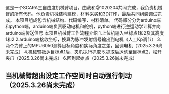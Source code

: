 这是一个SCARA三自由度机械臂项目，由我和@1020204共同完成，我负责机械臂的所有代码，他负责机械结构建模，材料采买和3D打印，最后共同组装调试完成。
本项目组成包含机械结构、代码编写、材料清单。
代码部分分为arduino端和python端，arduino端负责驱动电机和舵机，python端进行逆运动学计算并向arduino端传送信号
本项目机械臂工作流程介绍
1.上位机输入坐标点1和2及其高度1和2
2.arduino端接收坐标，换算为脉冲发射信号输出到电机（人工Kp调节）
3.两个力臂上的MPU6050测算目标角度和实际角度之差，回调电机（2025.3.26尚未完成）
4.机械臂抵达目标点1后，夹爪执行抓取
5.抓取后运动至目标点2，松开夹爪（2025.3.26尚未完成）
6.回到起始点（2025.3.26尚未完成）
## 当机械臂超出设定工作空间时自动强行制动（2025.3.26尚未完成）
